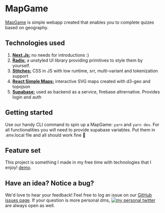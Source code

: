 # MapGame


[MapGame](https://map-game.vercel.app/) is simple webapp created that enables you to complete quizes based on geography. 
## Technologies used


1. [**Next.Js:**](https://nextjs.org/) no needs for introductions :) 
2. [**Radix:**](https://www.radix-ui.com/) a unstyled UI library providing primitives to style them by yourself.
2. [**Stitches:**](https://stitches.dev/) CSS in JS with low runtime, srr, multi-variant and tokenization support
2. [**React Simple Maps:**](https://www.react-simple-maps.io/) interactive SVG maps created with d3-geo and topojson
2. [**Supabase:**](https://supabase.com/) used as backend as a service, firebase altrernative. Provides login and auth 
## Getting started

Use our handy CLI command to spin up a MapGame: `yarn` and `yarn dev`. For all functionalities you will need to provide supabase variables. Put them in .env.local file and all should work fine  🚀

## Feature set

This project is something I made in my free time with technologies that I enjoy! [demo](https://map-game.vercel.app/).

## Have an idea? Notice a bug?

We'd love to hear your feedback! Feel free to log an issue on our [GitHub issues page](https://github.com/szymonSadowski/mapGame/issues). If your question is more personal dms, [![my personal twitter](http://i.imgur.com/tXSoThF.png)](https://twitter.com/DiegoDesperado) are always open as well.